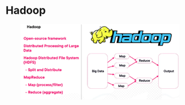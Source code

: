 # Hadoop

<figure><img src="../../../../../.gitbook/assets/image (40) (1) (1).png" alt=""><figcaption></figcaption></figure>
